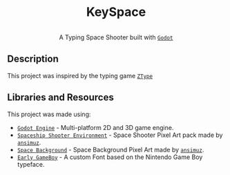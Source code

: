 <h1 align="center">KeySpace</h1>

<div align="center">

  <img src="" />

A Typing Space Shooter built with [`Godot`](https://godotengine.org/)

</div>

## Description

This project was inspired by the typing game [`ZType`](https://zty.pe/)

## Libraries and Resources

This project was made using:

- [`Godot Engine`](https://github.com/godotengine/godot) - Multi-platform 2D and 3D game engine.
- [`Spaceship Shooter Environment`](https://ansimuz.itch.io/spaceship-shooter-environment) - Space Shooter Pixel Art pack made by [`ansimuz`](https://ansimuz.itch.io/).
- [`Space Background`](https://ansimuz.itch.io/space-background) - Space Background Pixel Art made by [`ansimuz`](https://ansimuz.itch.io/).
- [`Early GameBoy`](https://www.dafont.com/pt/early-gameboy.font) - A custom Font based on the Nintendo Game Boy typeface.